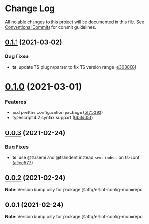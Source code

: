 # Change Log

All notable changes to this project will be documented in this file.
See [Conventional Commits](https://conventionalcommits.org) for commit guidelines.

## [0.1.1](https://github.com/amaury-tobias/eslint-config/compare/v0.1.0...v0.1.1) (2021-03-02)


### Bug Fixes

* **ts:** update TS plugin/parser to fix TS version range ([e303808](https://github.com/amaury-tobias/eslint-config/commit/e3038085a2ed85c9238f9c79245ecc2d589be8c8))





# [0.1.0](https://github.com/amaury-tobias/eslint-config/compare/v0.0.3...v0.1.0) (2021-03-01)


### Features

* add prettier configuration package ([5f75393](https://github.com/amaury-tobias/eslint-config/commit/5f753930e0642198c73179db2deae5e3ae4f9586))
* typescript 4.2 syntax support ([6b3d05f](https://github.com/amaury-tobias/eslint-config/commit/6b3d05fb494c5c32518a6a9d3abc58131b8d05a3))





## [0.0.3](https://github.com/amaury-tobias/eslint-config/compare/v0.0.2...v0.0.3) (2021-02-24)


### Bug Fixes

* **ts:** use @ts/semi and @ts/indent instead `semi` `indent` on ts-conf ([a9ec577](https://github.com/amaury-tobias/eslint-config/commit/a9ec5775be6384b0ba4d6b966b6108804c8a1bc6))





## [0.0.2](https://github.com/amaury-tobias/eslint-config/compare/v0.0.1...v0.0.2) (2021-02-24)

**Note:** Version bump only for package @attq/eslint-config-monorepo





## 0.0.1 (2021-02-24)

**Note:** Version bump only for package @attq/eslint-config-monorepo
